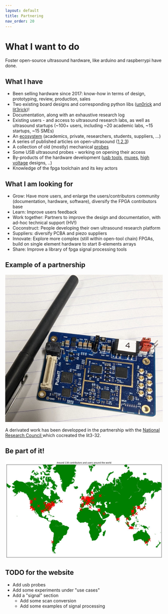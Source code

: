 ```yaml
---
layout: default
title: Partnering
nav_order: 20
---
```

# What I want to do 

Foster open-source ultrasound hardware, like arduino and raspberrypi have done.

## What I have

* Been selling hardware since 2017: know-how in terms of design, prototyping, review, production, sales  
* Two existing board designs and corresponding python libs ([un0rick](http://un0rick.cc/un0rick) and [lit3rick](http://un0rick.cc/lit3rick))!
* Documentation, along with an exhaustive research log
* Existing users - and access to ultrasound research labs, as well as ultrasound startups (~100+ users, including ~20 academic labs, ~15 startups, ~15 SMEs)
* An [ecosystem](https://join.slack.com/t/usdevkit/shared_invite/zt-2g501obl-z53YHyGOOMZjeCXuXzjZow) (academics, private, researchers, students, suppliers, ...)
* A series of published articles on open-ultrasound ([1](https://openhardware.metajnl.com/articles/10.5334/joh.2/),[2](https://www.researchgate.net/publication/338487313_Development_of_a_Portable_and_Inexpensive_Ultrasound_Imaging_Device_for_Use_in_the_Developing_World),[3](https://www.researchgate.net/publication/338491502_un0rick_open-source_fpga_board_for_single_element_ultrasound_imaging))
* A collection of old (mostly) mechanical [probes](https://github.com/kelu124/echomods/blob/master/include/probes/Readme.md)
* Some USB ultrasound probes - working on opening their access
* By-products of the hardware development ([usb tools](https://github.com/kelu124/ft600), [muxes](https://github.com/kelu124/max14866), [high voltage](https://github.com/kelu124/hvpppn) designs, ..)
* Knowledge of the fpga toolchain and its key actors  

## What I am looking for

* Grow: Have more users, and enlarge the users/contributors community (documentation, hardware, software), diversify the FPGA contributors base 
* Learn: Improve users feedback
* Work together: Partners to improve the design and documentation, with ad-hoc technical support (HV!)
* Coconstruct: People developing their own ultrasound research platform
* Suppliers: diversify PCBA and piezo suppliers
* Innovate: Explore more complex (still within open-tool chain) FPGAs, build on single element hardware to start 8-elements arrays
* Share: Improve a library of fpga signal processing tools

## Example of a partnership

![PulseIT](https://github.com/kelu124/lit3rick/blob/lit3-32/images/variants/image001.png?raw=true "What we've done")

A derivated work has been developped in the partnership with the [National Research Council ](https://nrc.canada.ca/en)which cocreated the lit3-32.

## Be part of it!

![](https://raw.githubusercontent.com/kelu124/echomods/master/include/community/map.jpg)

## TODO for the website

* Add usb probes
* Add some experiments under "use cases"
* Add a "signal" section
  * Add some scan conversion
  * Add some examples of signal processing
